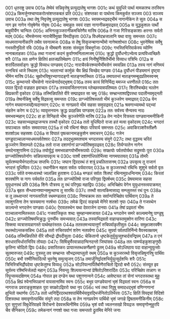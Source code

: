 001  धृतराष्ट्र उवाच
001a तेष्वेवं सन्निवृत्तेषु प्रत्युद्यातेषु भागशः
001c कथं युयुधिरे पार्था मामकाश्च तरस्विनः
002a किमर्जुनश्चाप्यकरोत्संशप्तकबलं प्रति
002c संशप्तका वा पार्थस्य किमकुर्वत सञ्जय
003  सञ्जय उवाच
003a तथा तेषु निवृत्तेषु प्रत्युद्यातेषु भागशः
003c स्वयमभ्यद्रवद्भीमं नागानीकेन ते सुतः
004a स नाग इव नागेन गोवृषेणेव गोवृषः
004c समाहूतः स्वयं राज्ञा नागानीकमुपाद्रवत्
005a स युद्धकुशलः पार्थो बाहुवीर्येण चान्वितः
005c अभिनत्कुञ्जरानीकमचिरेणैव मारिष
006a ते गजा गिरिसङ्काशाः क्षरन्तः सर्वतो मदम्
006c भीमसेनस्य नाराचैर्विमुखा विमदीकृताः
007a विधमेदभ्रजालानि यथा वायुः समन्ततः
007c व्यधमत्तान्यनीकानि तथैव पवनात्मजः
008a स तेषु विसृजन्बाणान्भीमो नागेष्वशोभत
008c भुवनेष्विव सर्वेषु गभस्तीनुदितो रविः
009a ते भीमबाणैः शतशः संस्यूता विबभुर्गजाः
009c गभस्तिभिरिवार्कस्य व्योम्नि नानाबलाहकाः
010a तथा गजानां कदनं कुर्वाणमनिलात्मजम्
010c क्रुद्धो दुर्योधनोऽभ्येत्य प्रत्यविध्यच्छितैः शरैः
011a ततः क्षणेन क्षितिपं क्षतजप्रतिमेक्षणः
011c क्षयं निनीषुर्निशितैर्भीमो विव्याध पत्रिभिः
012a स शरार्पितसर्वाङ्गः क्रुद्धो विव्याध पाण्डवम्
012c नाराचैरर्करश्म्याभैर्भीमसेनं स्मयन्निव
013a तस्य नागं मणिमयं रत्नचित्रं ध्वजे स्थितम्
013c भल्लाभ्यां कार्मुकं चैव क्षिप्रं चिच्छेद पाण्डवः
014a दुर्योधनं पीड्यमानं दृष्ट्वा भीमेन मारिष
014c चुक्षोभयिषुरभ्यागादङ्गो मातङ्गमास्थितः
015a तमापतन्तं मातङ्गमम्बुदप्रतिमस्वनम्
015c कुम्भान्तरे भीमसेनो नाराचेनार्दयद्भृशम्
016a तस्य कायं विनिर्भिद्य ममज्ज धरणीतले
016c ततः पपात द्विरदो वज्राहत इवाचलः
017a तस्यावर्जितनागस्य म्लेच्छस्यावपतिष्यतः
017c शिरश्चिच्छेद भल्लेन क्षिप्रकारी वृकोदरः
018a तस्मिन्निपतिते वीरे सम्प्राद्रवत सा चमूः
018c सम्भ्रान्ताश्वद्विपरथा पदातीनवमृद्नती
019a तेष्वनीकेषु सर्वेषु विद्रवत्सु समन्ततः
019c प्राग्ज्योतिषस्ततो भीमं कुञ्जरेण समाद्रवत्
020a येन नागेन मघवानजयद्दैत्यदानवान्
020c स नागप्रवरो भीमं सहसा समुपाद्रवत्
021a श्रवणाभ्यामथो पद्भ्यां संहतेन करेण च
021c व्यावृत्तनयनः क्रुद्धः प्रदहन्निव पाण्डवम्
022a ततः सर्वस्य सैन्यस्य नादः समभवन्महान्
022c हा हा विनिहतो भीमः कुञ्जरेणेति मारिष
023a तेन नादेन वित्रस्ता पाण्डवानामनीकिनी
023c सहसाभ्यद्रवद्राजन्यत्र तस्थौ वृकोदरः
024a ततो युधिष्ठिरो राजा हतं मत्वा वृकोदरम्
024c भगदत्तं सपाञ्चालः सर्वतः समवारयत्
025a तं रथै रथिनां श्रेष्ठाः परिवार्य समन्ततः
025c अवाकिरञ्शरैस्तीक्ष्णैः शतशोऽथ सहस्रशः
026a स विघातं पृषत्कानामङ्कुशेन समाचरन्
026c गजेन पाण्डुपाञ्चालान्व्यधमत्पर्वतेश्वरः
027a तदद्भुतमपश्याम भगदत्तस्य संयुगे
027c तथा वृद्धस्य चरितं कुञ्जरेण विशाम्पते
028a ततो राजा दशार्णानां प्राग्ज्योतिषमुपाद्रवत्
028c तिर्यग्यातेन नागेन समदेनाशुगामिना
029a तयोर्युद्धं समभवन्नागयोर्भीमरूपयोः
029c सपक्षयोः पर्वतयोर्यथा सद्रुमयोः पुरा
030a प्राग्ज्योतिषपतेर्नागः सन्निपत्यापवृत्य च
030c पार्श्वे दशार्णाधिपतेर्भित्त्वा नागमपातयत्
031a तोमरैः सूर्यरश्म्याभैर्भगदत्तोऽथ सप्तभिः
031c जघान द्विरदस्थं तं शत्रुं प्रचलितासनम्
032a उपसृत्य तु राजानं भगदत्तं युधिष्ठिरः
032c रथानीकेन महता सर्वतः पर्यवारयत्
033a स कुञ्जरस्थो रथिभिः शुशुभे सर्वतो वृतः
033c पर्वते वनमध्यस्थो ज्वलन्निव हुताशनः
034a मण्डलं सर्वतः श्लिष्टं रथिनामुग्रधन्विनाम्
034c किरतां शरवर्षाणि स नागः पर्यवर्तत
035a ततः प्राग्ज्योतिषो राजा परिगृह्य द्विपर्षभम्
035c प्रेषयामास सहसा युयुधानरथं प्रति
036a शिनेः पौत्रस्य तु रथं परिगृह्य महाद्विपः
036c अभिचिक्षेप वेगेन युयुधानस्त्वपाक्रमत्
037a बृहतः सैन्धवानश्वान्समुत्थाप्य तु सारथिः
037c तस्थौ सात्यकिमासाद्य सम्प्लुतस्तं रथं पुनः
038a स तु लब्ध्वान्तरं नागस्त्वरितो रथमण्डलात्
038c निश्चक्राम ततः सर्वान्परिचिक्षेप पार्थिवान्
039a ते त्वाशुगतिना तेन त्रास्यमाना नरर्षभाः
039c तमेकं द्विरदं सङ्ख्ये मेनिरे शतशो नृपाः
040a ते गजस्थेन काल्यन्ते भगदत्तेन पाण्डवाः
040c ऐरावतस्थेन यथा देवराजेन दानवाः
041a तेषां प्रद्रवतां भीमः पाञ्चालानामितस्ततः
041c गजवाजिकृतः शब्दः सुमहान्समजायत
042a भगदत्तेन समरे काल्यमानेषु पाण्डुषु
042c प्राग्ज्योतिषमभिक्रुद्धः पुनर्भीमः समभ्ययात्
043a तस्याभिद्रवतो वाहान्हस्तमुक्तेन वारिणा
043c सिक्त्वा व्यत्रासयन्नागस्ते पार्थमहरंस्ततः
044a ततस्तमभ्ययात्तूर्णं रुचिपर्वाकृतीसुतः
044c समुक्षञ्शरवर्षेण रथस्थोऽन्तकसन्निभः
045a ततो रुचिरपर्वाणं शरेण नतपर्वणा
045c सुपर्वा पर्वतपतिर्निन्ये वैवस्वतक्षयम्
046a तस्मिन्निपतिते वीरे सौभद्रो द्रौपदीसुताः
046c चेकितानो धृष्टकेतुर्युयुत्सुश्चार्दयन्द्विपम्
047a त एनं शरधाराभिर्धाराभिरिव तोयदाः
047c सिषिचुर्भैरवान्नादान्विनदन्तो जिघांसवः
048a ततः पार्ष्ण्यङ्कुशाङ्गुष्ठैः कृतिना चोदितो द्विपः
048c प्रसारितकरः प्रायात्स्तब्धकर्णेक्षणो द्रुतम्
049a सोऽधिष्ठाय पदा वाहान्युयुत्सोः सूतमारुजत्
049c पुत्रस्तु तव सम्भ्रान्तः सौभद्रस्याप्लुतो रथम्
050a स कुञ्जरस्थो विसृजन्निषूनरिषु पार्थिवः
050c बभौ रश्मीनिवादित्यो भुवनेषु समुत्सृजन्
051a तमार्जुनिर्द्वादशभिर्युयुत्सुर्दशभिः शरैः
051c त्रिभिस्त्रिभिर्द्रौपदेया धृष्टकेतुश्च विव्यधुः
052a सोऽरियत्नार्पितैर्बाणैराचितो द्विरदो बभौ
052c संस्यूत इव सूर्यस्य रश्मिभिर्जलदो महान्
053a नियन्तुः शिल्पयत्नाभ्यां प्रेषितोऽरिशरार्दितः
053c परिचिक्षेप तान्नागः स रिपून्सव्यदक्षिणम्
054a गोपाल इव दण्डेन यथा पशुगणान्वने
054c आवेष्टयत तां सेनां भगदत्तस्तथा मुहुः
055a क्षिप्रं श्येनाभिपन्नानां वायसानामिव स्वनः
055c बभूव पाण्डवेयानां भृशं विद्रवतां स्वनः
056a स नागराजः प्रवराङ्कुशाहतः पुरा सपक्षोऽद्रिवरो यथा नृप
056c भयं तथा रिपुषु समादधद्भृशं वणिग्गणानां क्षुभितो यथार्णवः
057a ततो ध्वनिर्द्विरदरथाश्वपार्थिवैर्भयाद्द्रवद्भिर्जनितोऽतिभैरवः
057c क्षितिं वियद्द्यां विदिशो दिशस्तथा समावृणोत्पार्थिव संयुगे तदा
058a स तेन नागप्रवरेण पार्थिवो भृशं जगाहे द्विषतामनीकिनीम्
058c पुरा सुगुप्तां विबुधैरिवाहवे विरोचनो देववरूथिनीमिव
059a भृशं ववौ ज्वलनसखो वियद्रजः समावृणोन्मुहुरपि चैव सैनिकान्
059c तमेकनागं गणशो यथा गजाः समन्ततो द्रुतमिव मेनिरे जनाः

